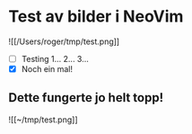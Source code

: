 # Test av bilder i NeoVim

![[/Users/roger/tmp/test.png]]

- [ ] Testing 1... 2... 3...
- [x] Noch ein mal!

## Dette fungerte jo helt topp!

![[~/tmp/test.png]]
